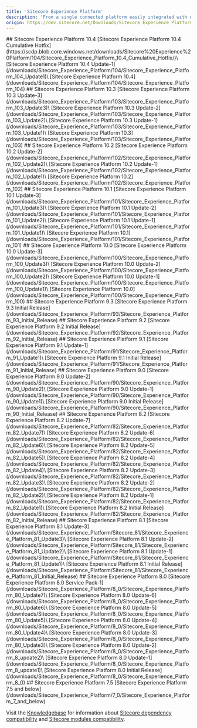 ```yaml
---
title: 'Sitecore Experience Platform'
description: 'From a single connected platform easily integrated with other brand and customer platforms comes the ability to predict, optimize, and delight customer experiences. With comprehensive tracking capabilities enabling a single view of the customer, unprecedented reach across all the channels of today and tomorrow, and the elimination of manual, error-prone tasks – the latest version of Sitecore lets you own the customer experience.'
origin: https://dev.sitecore.net/Downloads/Sitecore_Experience_Platform
---
```


<Card variant='outlineRaised' px={0} mb={8}>
<CardHeader>
## Sitecore Experience Platform 10.4
</CardHeader>
<CardBody>
[Sitecore Experience Platform 10.4 Cumulative Hotfix](https://scdp.blob.core.windows.net/downloads/Sitecore%20Experience%20Platform/104/Sitecore_Experience_Platform_10.4_Cumulative_Hotfix/)\
[Sitecore Experience Platform 10.4 Update-1](/downloads/Sitecore_Experience_Platform/104/Sitecore_Experience_Platform_104_Update1)\
[Sitecore Experience Platform 10.4](/downloads/Sitecore_Experience_Platform/104/Sitecore_Experience_Platform_104)
</CardBody>
</Card>

<Card variant='outlineRaised' px={0} mb={8}>
<CardHeader>
## Sitecore Experience Platform 10.3
</CardHeader>
<CardBody>
[Sitecore Experience Platform 10.3 Update-3](/downloads/Sitecore_Experience_Platform/103/Sitecore_Experience_Platform_103_Update3)\
[Sitecore Experience Platform 10.3 Update-2](/downloads/Sitecore_Experience_Platform/103/Sitecore_Experience_Platform_103_Update2)\
[Sitecore Experience Platform 10.3 Update-1](/downloads/Sitecore_Experience_Platform/103/Sitecore_Experience_Platform_103_Update1)\
[Sitecore Experience Platform 10.3](/downloads/Sitecore_Experience_Platform/103/Sitecore_Experience_Platform_103)
</CardBody>          
</Card>

<Card variant='outlineRaised' px={0} mb={8}>
<CardHeader>
## Sitecore Experience Platform 10.2
</CardHeader>
<CardBody>
[Sitecore Experience Platform 10.2 Update-2](/downloads/Sitecore_Experience_Platform/102/Sitecore_Experience_Platform_102_Update2)\
[Sitecore Experience Platform 10.2 Update-1](/downloads/Sitecore_Experience_Platform/102/Sitecore_Experience_Platform_102_Update1)\
[Sitecore Experience Platform 10.2](/downloads/Sitecore_Experience_Platform/102/Sitecore_Experience_Platform_102)
</CardBody>          
</Card>

<Card variant='outlineRaised' px={0} mb={8}>
<CardHeader>
## Sitecore Experience Platform 10.1
</CardHeader>
<CardBody>
[Sitecore Experience Platform 10.1 Update-3](/downloads/Sitecore_Experience_Platform/101/Sitecore_Experience_Platform_101_Update3)\
[Sitecore Experience Platform 10.1 Update-2](/downloads/Sitecore_Experience_Platform/101/Sitecore_Experience_Platform_101_Update2)\
[Sitecore Experience Platform 10.1 Update-1](/downloads/Sitecore_Experience_Platform/101/Sitecore_Experience_Platform_101_Update1)\
[Sitecore Experience Platform 10.1](/downloads/Sitecore_Experience_Platform/101/Sitecore_Experience_Platform_101)
</CardBody>          
</Card>

<Card variant='outlineRaised' px={0} mb={8}>
<CardHeader>
## Sitecore Experience Platform 10.0
</CardHeader>
<CardBody>
[Sitecore Experience Platform 10.0 Update-3](/downloads/Sitecore_Experience_Platform/100/Sitecore_Experience_Platform_100_Update3)\
[Sitecore Experience Platform 10.0 Update-2](/downloads/Sitecore_Experience_Platform/100/Sitecore_Experience_Platform_100_Update2)\
[Sitecore Experience Platform 10.0 Update-1](/downloads/Sitecore_Experience_Platform/100/Sitecore_Experience_Platform_100_Update1)\
[Sitecore Experience Platform 10.0](/downloads/Sitecore_Experience_Platform/100/Sitecore_Experience_Platform_100)
</CardBody>          
</Card>

<Card variant='outlineRaised' px={0} mb={8}>
<CardHeader>
## Sitecore Experience Platform 9.3
</CardHeader>
<CardBody>
[Sitecore Experience Platform 9.3 Initial Release](/downloads/Sitecore_Experience_Platform/93/Sitecore_Experience_Platform_93_Initial_Release)
</CardBody>          
</Card>

<Card variant='outlineRaised' px={0} mb={8}>
<CardHeader>
## Sitecore Experience Platform 9.2
</CardHeader>
<CardBody>
[Sitecore Experience Platform 9.2 Initial Release](/downloads/Sitecore_Experience_Platform/92/Sitecore_Experience_Platform_92_Initial_Release)
</CardBody>          
</Card>

<Card variant='outlineRaised' px={0} mb={8}>
<CardHeader>
## Sitecore Experience Platform 9.1
</CardHeader>
<CardBody>
[Sitecore Experience Platform 9.1 Update-1](/downloads/Sitecore_Experience_Platform/91/Sitecore_Experience_Platform_91_Update1)\
[Sitecore Experience Platform 9.1 Initial Release](/downloads/Sitecore_Experience_Platform/91/Sitecore_Experience_Platform_91_Initial_Release)
</CardBody>          
</Card>

<Card variant='outlineRaised' px={0} mb={8}>
<CardHeader>
## Sitecore Experience Platform 9.0
</CardHeader>
<CardBody>
[Sitecore Experience Platform 9.0 Update-2](/downloads/Sitecore_Experience_Platform/90/Sitecore_Experience_Platform_90_Update2)\
[Sitecore Experience Platform 9.0 Update-1](/downloads/Sitecore_Experience_Platform/90/Sitecore_Experience_Platform_90_Update1)\
[Sitecore Experience Platform 9.0 Initial Release](/downloads/Sitecore_Experience_Platform/90/Sitecore_Experience_Platform_90_Initial_Release)
</CardBody>          
</Card>

<Card variant='outlineRaised' px={0} mb={8}>
<CardHeader>
## Sitecore Experience Platform 8.2
</CardHeader>
<CardBody>
[Sitecore Experience Platform 8.2 Update-7](/downloads/Sitecore_Experience_Platform/82/Sitecore_Experience_Platform_82_Update7)\
[Sitecore Experience Platform 8.2 Update-6](/downloads/Sitecore_Experience_Platform/82/Sitecore_Experience_Platform_82_Update6)\
[Sitecore Experience Platform 8.2 Update-5](/downloads/Sitecore_Experience_Platform/82/Sitecore_Experience_Platform_82_Update5)\
[Sitecore Experience Platform 8.2 Update-4](/downloads/Sitecore_Experience_Platform/82/Sitecore_Experience_Platform_82_Update4)\
[Sitecore Experience Platform 8.2 Update-3](/downloads/Sitecore_Experience_Platform/82/Sitecore_Experience_Platform_82_Update3)\
[Sitecore Experience Platform 8.2 Update-2](/downloads/Sitecore_Experience_Platform/82/Sitecore_Experience_Platform_82_Update2)\
[Sitecore Experience Platform 8.2 Update-1](/downloads/Sitecore_Experience_Platform/82/Sitecore_Experience_Platform_82_Update1)\
[Sitecore Experience Platform 8.2 Initial Release](/downloads/Sitecore_Experience_Platform/82/Sitecore_Experience_Platform_82_Initial_Release)
</CardBody>          
</Card>

<Card variant='outlineRaised' px={0} mb={8}>
<CardHeader>
## Sitecore Experience Platform 8.1
</CardHeader>
<CardBody>
[Sitecore Experience Platform 8.1 Update-3](/downloads/Sitecore_Experience_Platform/Sitecore_81/Sitecore_Experience_Platform_81_Update3)\
[Sitecore Experience Platform 8.1 Update-2](/downloads/Sitecore_Experience_Platform/Sitecore_81/Sitecore_Experience_Platform_81_Update2)\
[Sitecore Experience Platform 8.1 Update-1](/downloads/Sitecore_Experience_Platform/Sitecore_81/Sitecore_Experience_Platform_81_Update1)\
[Sitecore Experience Platform 8.1 Initial Release](/downloads/Sitecore_Experience_Platform/Sitecore_81/Sitecore_Experience_Platform_81_Initial_Release)
</CardBody>          
</Card>

<Card variant='outlineRaised' px={0} mb={8}>
<CardHeader>
## Sitecore Experience Platform 8.0
</CardHeader>
<CardBody>
[Sitecore Experience Platform 8.0 Service Pack-1](/downloads/Sitecore_Experience_Platform/8_0/Sitecore_Experience_Platform_80_Update7)\
[Sitecore Experience Platform 8.0 Update-6](/downloads/Sitecore_Experience_Platform/8_0/Sitecore_Experience_Platform_80_Update6)\
[Sitecore Experience Platform 8.0 Update-5](/downloads/Sitecore_Experience_Platform/8_0/Sitecore_Experience_Platform_80_Update5)\
[Sitecore Experience Platform 8.0 Update-4](/downloads/Sitecore_Experience_Platform/8_0/Sitecore_Experience_Platform_80_Update4)\
[Sitecore Experience Platform 8.0 Update-3](/downloads/Sitecore_Experience_Platform/8_0/Sitecore_Experience_Platform_80_Update3)\
[Sitecore Experience Platform 8.0 Update-2](/downloads/Sitecore_Experience_Platform/8_0/Sitecore_Experience_Platform_8_update2)\
[Sitecore Experience Platform 8.0 Update-1](/downloads/Sitecore_Experience_Platform/8_0/Sitecore_Experience_Platform_8_update1)\
[Sitecore Experience Platform 8.0 Initial Release](/downloads/Sitecore_Experience_Platform/8_0/Sitecore_Experience_Platform_8_0)
</CardBody>          
</Card>

<Card variant='outlineRaised' px={0} mb={8}>
<CardHeader>
## Sitecore Experience Platform 7.5
</CardHeader>
<CardBody>
[Sitecore Experience Platform 7.5 and below](/downloads/Sitecore_Experience_Platform/7_0/Sitecore_Experience_Platform_7_and_below)
</CardBody>          
</Card>

Visit the [Knowledgebase](http://kb.sitecore.net/) for information about [Sitecore dependency compatibility](https://support.sitecore.com/kb?id=kb_article_view&sysparm_article=KB0087164) and [Sitecore modules compatibility](https://support.sitecore.com/kb?id=kb_article_view&sysparm_article=KB1000576).
